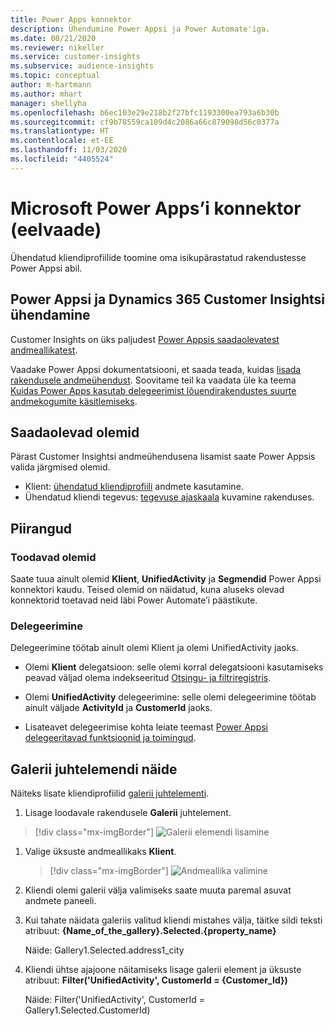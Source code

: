 ```yaml
---
title: Power Apps konnektor
description: Ühendumine Power Appsi ja Power Automate'iga.
ms.date: 08/21/2020
ms.reviewer: nikeller
ms.service: customer-insights
ms.subservice: audience-insights
ms.topic: conceptual
author: m-hartmann
ms.author: mhart
manager: shellyha
ms.openlocfilehash: b6ec103e29e218b2f27bfc1193300ea793a6b30b
ms.sourcegitcommit: cf9b78559ca189d4c2086a66c879098d56c0377a
ms.translationtype: HT
ms.contentlocale: et-EE
ms.lasthandoff: 11/03/2020
ms.locfileid: "4405524"
---
```

# <a name="microsoft-power-apps-connector-preview"></a>Microsoft Power Apps’i konnektor (eelvaade)

Ühendatud kliendiprofiilide toomine oma isikupärastatud rakendustesse Power Appsi abil.

## <a name="connect-power-apps-and-dynamics-365-customer-insights"></a>Power Appsi ja Dynamics 365 Customer Insightsi ühendamine

Customer Insights on üks paljudest [Power Appsis saadaolevatest andmeallikatest](https://docs.microsoft.com/powerapps/maker/canvas-apps/working-with-data-sources).

Vaadake Power Appsi  dokumentatsiooni, et saada teada, kuidas [lisada rakendusele andmeühendust](https://docs.microsoft.com/powerapps/maker/canvas-apps/add-data-connection). Soovitame teil ka vaadata üle ka teema [Kuidas Power Apps kasutab delegeerimist lõuendirakendustes suurte andmekogumite käsitlemiseks](https://docs.microsoft.com/powerapps/maker/canvas-apps/delegation-overview).

## <a name="available-entities"></a>Saadaolevad olemid

Pärast Customer Insightsi andmeühendusena lisamist saate Power Appsis valida järgmised olemid.

- Klient: [ühendatud kliendiprofiili](customer-profiles.md) andmete kasutamine.
- Ühendatud kliendi tegevus: [tegevuse ajaskaala](activities.md) kuvamine rakenduses.

## <a name="limitations"></a>Piirangud

### <a name="retrievable-entities"></a>Toodavad olemid

Saate tuua ainult olemid **Klient**, **UnifiedActivity** ja **Segmendid** Power Appsi konnektori kaudu. Teised olemid on näidatud, kuna aluseks olevad konnektorid toetavad neid läbi Power Automate’i päästikute.  

### <a name="delegation"></a>Delegeerimine

Delegeerimine töötab ainult olemi Klient ja olemi UnifiedActivity jaoks. 

- Olemi **Klient** delegatsioon: selle olemi korral delegatsiooni kasutamiseks peavad väljad olema indekseeritud [Otsingu- ja filtriregistris](search-filter-index.md).  

- Olemi **UnifiedActivity** delegeerimine: selle olemi delegeerimine töötab ainult väljade **ActivityId** ja **CustomerId** jaoks.  

- Lisateavet delegeerimise kohta leiate teemast [Power Appsi delegeeritavad funktsioonid ja toimingud](https://docs.microsoft.com/connectors/commondataservice/#power-apps-delegable-functions-and-operations-for-the-cds-for-apps). 

## <a name="example-gallery-control"></a>Galerii juhtelemendi näide

Näiteks lisate kliendiprofiilid [galerii juhtelementi](https://docs.microsoft.com/powerapps/maker/canvas-apps/add-gallery).

1. Lisage loodavale rakendusele **Galerii** juhtelement.

> [!div class="mx-imgBorder"]
> ![Galerii elemendi lisamine](media/connector-powerapps9.png "Galerii elemendi lisamine")

1. Valige üksuste andmeallikaks **Klient**.

    > [!div class="mx-imgBorder"]
    > ![Andmeallika valimine](media/choose-datasource-powerapps.png "Andmeallika valimine")

1. Kliendi olemi galerii välja valimiseks saate muuta paremal asuvat andmete paneeli.

1. Kui tahate näidata galeriis valitud kliendi mistahes välja, täitke sildi teksti atribuut:  **{Name_of_the_gallery}.Selected.{property_name}**

    Näide: Gallery1.Selected.address1_city

1. Kliendi ühtse ajajoone näitamiseks lisage galerii element ja üksuste atribuut: **Filter('UnifiedActivity', CustomerId = {Customer_Id})**

    Näide: Filter('UnifiedActivity', CustomerId = Gallery1.Selected.CustomerId)

